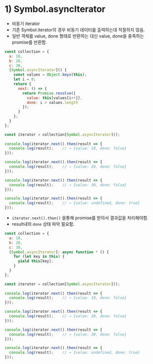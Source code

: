 # 1\) Symbol.asyncIterator

* 비동기 iterator
* 기존 Symbol.iterator의 경우 비동기 데이터를 출력하는데 적절하지 않음.
* 일반 객체를 value, done 형태로 반환하는 대신 value, done을 충족하는 promise를 반환함.

```javascript
const collection = {
  a: 10,
  b: 20,
  c: 30,
  [Symbol.asyncIterator]() {
    const values = Object.keys(this);
    let i = 0;
    return {
      next: () => {
        return Promise.resolve({
          value: this[values[i++]], 
          done: i > values.length
        });
      }
    };
  }
};

const iterator = collection[Symbol.asyncIterator]();
  
console.log(iterator.next().then(result => {
  console.log(result);    // → {value: 10, done: false}
}));

console.log(iterator.next().then(result => {
  console.log(result);    // → {value: 20, done: false} 
}));

console.log(iterator.next().then(result => {
  console.log(result);    // → {value: 30, done: false} 
}));

console.log(iterator.next().then(result => {
  console.log(result);    // → {value: undefined, done: true} 
}));
```

* `iterator.next().then()` 을통해 promise를 받아서 결과값을 처리해야함.
* result내의 `done` 상태 파악 필요함.

```javascript
const collection = {
  a: 10,
  b: 20,
  c: 30,
  [Symbol.asyncIterator]: async function * () {
    for (let key in this) {
      yield this[key];
    }
  }
};

const iterator = collection[Symbol.asyncIterator]();
  
console.log(iterator.next().then(result => {
  console.log(result);    // → {value: 10, done: false}
}));

console.log(iterator.next().then(result => {
  console.log(result);    // → {value: 20, done: false} 
}));

console.log(iterator.next().then(result => {
  console.log(result);    // → {value: 30, done: false} 
}));

console.log(iterator.next().then(result => {
  console.log(result);    // → {value: undefined, done: true} 
}));
```



